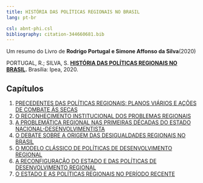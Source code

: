```yaml
---
title: HISTÓRIA DAS POLÍTICAS REGIONAIS NO BRASIL
lang: pt-br

csl: abnt-phi.csl
bibliography: citation-344660681.bib
---
```

Um resumo do Livro de **Rodrigo Portugal e Simone Affonso da Silva**(2020)

PORTUGAL, R.; SILVA, S. **[HISTÓRIA DAS POLÍTICAS REGIONAIS NO BRASIL](https://doi.org/10.38116/978-65-5635-006-6).** Brasília: Ipea, 2020.


## Capítulos
1. [PRECEDENTES DAS POLÍTICAS REGIONAIS: PLANOS VIÁRIOS  E AÇÕES DE COMBATE ÀS SECAS](https://joelschutz.quarto.pub/978-65-5635-006-6/capitulos/1.html)
2. [O RECONHECIMENTO INSTITUCIONAL DOS PROBLEMAS REGIONAIS](https://joelschutz.quarto.pub/978-65-5635-006-6/capitulos/2.html)
3. [A PROBLEMÁTICA REGIONAL NAS PRIMEIRAS DÉCADAS DO  ESTADO NACIONAL-DESENVOLVIMENTISTA](https://joelschutz.quarto.pub/978-65-5635-006-6/capitulos/3.html)
4. [O DEBATE SOBRE A ORIGEM DAS DESIGUALDADES REGIONAIS  NO BRASIL](https://joelschutz.quarto.pub/978-65-5635-006-6/capitulos/4.html)
5. [O MODELO CLÁSSICO DE POLÍTICAS DE  DESENVOLVIMENTO REGIONAL](https://joelschutz.quarto.pub/978-65-5635-006-6/capitulos/5.html)
6. [A RECONFIGURAÇÃO DO ESTADO E DAS POLÍTICAS  DE DESENVOLVIMENTO REGIONAL](https://joelschutz.quarto.pub/978-65-5635-006-6/capitulos/6.html)
7. [O ESTADO E AS POLÍTICAS REGIONAIS NO PERÍODO RECENTE](https://joelschutz.quarto.pub/978-65-5635-006-6/capitulos/7.html)
